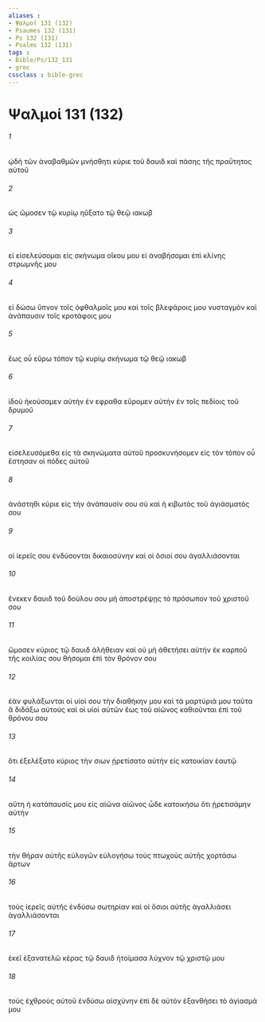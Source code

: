 ```yaml
---
aliases : 
- Ψαλμοί 131 (132)
- Psaumes 132 (131)
- Ps 132 (131)
- Psalms 132 (131)
tags : 
- Bible/Ps/132_131
- grec
cssclass : bible-grec
---
```


# Ψαλμοί 131 (132)

###### 1
ᾠδὴ τῶν ἀναβαθμῶν μνήσθητι κύριε τοῦ δαυιδ καὶ πάσης τῆς πραΰτητος αὐτοῦ
###### 2
ὡς ὤμοσεν τῷ κυρίῳ ηὔξατο τῷ θεῷ ιακωβ
###### 3
εἰ εἰσελεύσομαι εἰς σκήνωμα οἴκου μου εἰ ἀναβήσομαι ἐπὶ κλίνης στρωμνῆς μου
###### 4
εἰ δώσω ὕπνον τοῖς ὀφθαλμοῖς μου καὶ τοῖς βλεφάροις μου νυσταγμὸν καὶ ἀνάπαυσιν τοῖς κροτάφοις μου
###### 5
ἕως οὗ εὕρω τόπον τῷ κυρίῳ σκήνωμα τῷ θεῷ ιακωβ
###### 6
ἰδοὺ ἠκούσαμεν αὐτὴν ἐν εφραθα εὕρομεν αὐτὴν ἐν τοῖς πεδίοις τοῦ δρυμοῦ
###### 7
εἰσελευσόμεθα εἰς τὰ σκηνώματα αὐτοῦ προσκυνήσομεν εἰς τὸν τόπον οὗ ἔστησαν οἱ πόδες αὐτοῦ
###### 8
ἀνάστηθι κύριε εἰς τὴν ἀνάπαυσίν σου σὺ καὶ ἡ κιβωτὸς τοῦ ἁγιάσματός σου
###### 9
οἱ ἱερεῖς σου ἐνδύσονται δικαιοσύνην καὶ οἱ ὅσιοί σου ἀγαλλιάσονται
###### 10
ἕνεκεν δαυιδ τοῦ δούλου σου μὴ ἀποστρέψῃς τὸ πρόσωπον τοῦ χριστοῦ σου
###### 11
ὤμοσεν κύριος τῷ δαυιδ ἀλήθειαν καὶ οὐ μὴ ἀθετήσει αὐτήν ἐκ καρποῦ τῆς κοιλίας σου θήσομαι ἐπὶ τὸν θρόνον σου
###### 12
ἐὰν φυλάξωνται οἱ υἱοί σου τὴν διαθήκην μου καὶ τὰ μαρτύριά μου ταῦτα ἃ διδάξω αὐτούς καὶ οἱ υἱοὶ αὐτῶν ἕως τοῦ αἰῶνος καθιοῦνται ἐπὶ τοῦ θρόνου σου
###### 13
ὅτι ἐξελέξατο κύριος τὴν σιων ᾑρετίσατο αὐτὴν εἰς κατοικίαν ἑαυτῷ
###### 14
αὕτη ἡ κατάπαυσίς μου εἰς αἰῶνα αἰῶνος ὧδε κατοικήσω ὅτι ᾑρετισάμην αὐτήν
###### 15
τὴν θήραν αὐτῆς εὐλογῶν εὐλογήσω τοὺς πτωχοὺς αὐτῆς χορτάσω ἄρτων
###### 16
τοὺς ἱερεῖς αὐτῆς ἐνδύσω σωτηρίαν καὶ οἱ ὅσιοι αὐτῆς ἀγαλλιάσει ἀγαλλιάσονται
###### 17
ἐκεῖ ἐξανατελῶ κέρας τῷ δαυιδ ἡτοίμασα λύχνον τῷ χριστῷ μου
###### 18
τοὺς ἐχθροὺς αὐτοῦ ἐνδύσω αἰσχύνην ἐπὶ δὲ αὐτὸν ἐξανθήσει τὸ ἁγίασμά μου
